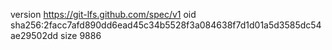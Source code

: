 version https://git-lfs.github.com/spec/v1
oid sha256:2facc7afd890dd6ead45c34b5528f3a084638f7d1d01a5d3585dc54ae29502dd
size 9886
